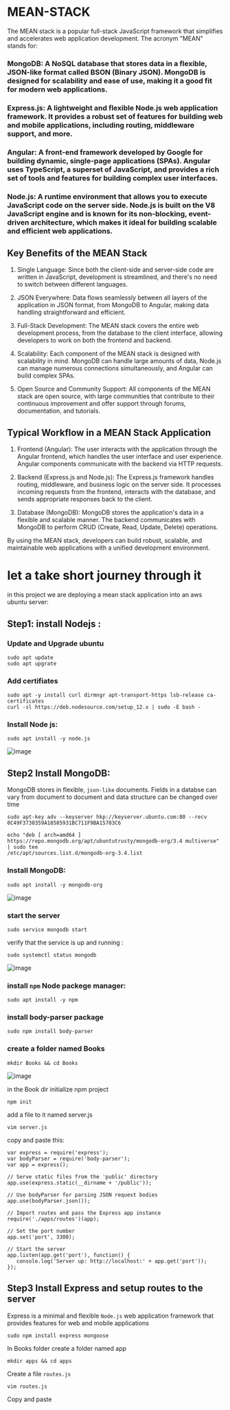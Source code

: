 # MEAN-STACK

The MEAN stack is a popular full-stack JavaScript framework that simplifies and accelerates web application development. The acronym "MEAN" stands for:

### MongoDB: A NoSQL database that stores data in a flexible, JSON-like format called BSON (Binary JSON). MongoDB is designed for scalability and ease of use, making it a good fit for modern web applications.

### Express.js: A lightweight and flexible Node.js web application framework. It provides a robust set of features for building web and mobile applications, including routing, middleware support, and more.

### Angular: A front-end framework developed by Google for building dynamic, single-page applications (SPAs). Angular uses TypeScript, a superset of JavaScript, and provides a rich set of tools and features for building complex user interfaces.

### Node.js: A runtime environment that allows you to execute JavaScript code on the server side. Node.js is built on the V8 JavaScript engine and is known for its non-blocking, event-driven architecture, which makes it ideal for building scalable and efficient web applications.

## Key Benefits of the MEAN Stack
1. Single Language: Since both the client-side and server-side code are written in JavaScript, development is streamlined, and there's no need to switch between different languages.

2. JSON Everywhere: Data flows seamlessly between all layers of the application in JSON format, from MongoDB to Angular, making data handling straightforward and efficient.

3. Full-Stack Development: The MEAN stack covers the entire web development process, from the database to the client interface, allowing developers to work on both the frontend and backend.

4. Scalability: Each component of the MEAN stack is designed with scalability in mind. MongoDB can handle large amounts of data, Node.js can manage numerous connections simultaneously, and Angular can build complex SPAs.

5. Open Source and Community Support: All components of the MEAN stack are open source, with large communities that contribute to their continuous improvement and offer support through forums, documentation, and tutorials.

## Typical Workflow in a MEAN Stack Application
1. Frontend (Angular): The user interacts with the application through the Angular frontend, which handles the user interface and user experience. Angular components communicate with the backend via HTTP requests.

2. Backend (Express.js and Node.js): The Express.js framework handles routing, middleware, and business logic on the server side. It processes incoming requests from the frontend, interacts with the database, and sends appropriate responses back to the client.

3. Database (MongoDB): MongoDB stores the application's data in a flexible and scalable manner. The backend communicates with MongoDB to perform CRUD (Create, Read, Update, Delete) operations.

By using the MEAN stack, developers can build robust, scalable, and maintainable web applications with a unified development environment.

# let a take short journey through it 
in this project we are deploying a mean stack application into an aws ubuntu server:

## Step1: install Nodejs :
### Update and Upgrade ubuntu
```
sudo apt update
sudo apt upgrate
```

### Add certifiates
```
sudo apt -y install curl dirmngr apt-transport-https lsb-release ca-certificates
curl -sl https://deb.nodesource.com/setup_12.x | sudo -E bash -
```
### Install Node js:
```
sudo apt install -y node.js
```
![image](https://github.com/user-attachments/assets/12b06ca1-75af-4ec1-b6ba-a4d5e6fec014)

## Step2 Install MongoDB:
MongoDB stores in flexible, `json-like` documents. Fields in a databse can vary from document to document and data structure can be changed over time 

```
sudo apt-key adv --keyserver hkp://keyserver.ubuntu.com:80 --recv 0C49F3730359A18585931BC711F9BA15703C6

echo "deb [ arch=amd64 ] https://repo.mongodb.org/apt/ubuntutrusty/mongodb-org/3.4 multiverse" | sudo tee
/etc/apt/sources.list.d/mongodb-org-3.4.list

```
### Install MongoDB:
```
sudo apt install -y mongodb-org
```
![image](https://github.com/user-attachments/assets/209f5b83-c028-40af-b72d-94c6aa637b6f)


### start the server
```
sudo service mongodb start
```
verify that the service is up and running :
```
sudo systemctl status mongodb
```
![image](https://github.com/user-attachments/assets/a55977c5-0246-47e9-843d-9ca64c13092a)


### install `npm` Node packege manager:
```
sudo apt install -y npm
```
### install body-parser package
```
sudo npm install body-parser
```
### create a folder named Books
```
mkdir Books && cd Books
```
![image](https://github.com/user-attachments/assets/81bf96bf-edf1-4cda-b14c-85270096913f)

in the Book dir initialize npm project
```
npm init
```
add a file to it named server.js
```
vim server.js
```
 copy and paste this:
 ```
var express = require('express');
var bodyParser = require('body-parser');
var app = express();

// Serve static files from the 'public' directory
app.use(express.static(__dirname + '/public'));

// Use bodyParser for parsing JSON request bodies
app.use(bodyParser.json());

// Import routes and pass the Express app instance
require('./apps/routes')(app);

// Set the port number
app.set('port', 3300);

// Start the server
app.listen(app.get('port'), function() {
    console.log('Server up: http://localhost:' + app.get('port'));
});

```
## Step3 Install Express and setup routes to the server
Express is a minimal and flexible `Node.js` web application framework that provides features for web and mobile applications

```
sudo npm install express mongoose
```
In Books folder create a folder named app 
```
mkdir apps && cd apps
```
Create a file `routes.js`
```
vim routes.js
```
Copy and paste
```


